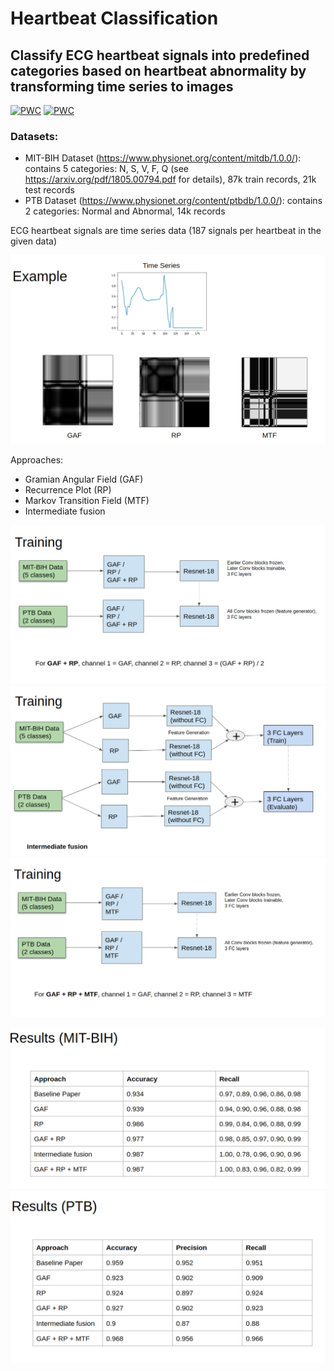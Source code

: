 # Heartbeat Classification
## Classify ECG heartbeat signals into predefined categories based on heartbeat abnormality by transforming time series to images

[![PWC](https://img.shields.io/endpoint.svg?url=https://paperswithcode.com/badge/ecg-heartbeat-classification-a-deep/myocardial-infarction-detection-on-ptb)](https://paperswithcode.com/sota/myocardial-infarction-detection-on-ptb?p=ecg-heartbeat-classification-a-deep)
[![PWC](https://img.shields.io/endpoint.svg?url=https://paperswithcode.com/badge/ecg-heartbeat-classification-a-deep/arrhythmia-detection-on-mit-bih-ar)](https://paperswithcode.com/sota/arrhythmia-detection-on-mit-bih-ar?p=ecg-heartbeat-classification-a-deep)

### Datasets:
- MIT-BIH Dataset (https://www.physionet.org/content/mitdb/1.0.0/): contains 5 categories: N, S, V, F, Q (see https://arxiv.org/pdf/1805.00794.pdf for details), 87k train records, 21k test records
- PTB Dataset (https://www.physionet.org/content/ptbdb/1.0.0/): contains 2 categories: Normal and Abnormal, 14k records

ECG heartbeat signals are time series data (187 signals per heartbeat in the given data)

![alt text](https://github.com/atabas/Heartbeat-Classification/blob/master/Screenshots/example_images.png "GAF, RP, MTF")

Approaches:
- Gramian Angular Field (GAF)
- Recurrence Plot (RP)
- Markov Transition Field (MTF)
- Intermediate fusion


![alt text](https://github.com/atabas/Heartbeat-Classification/blob/master/Screenshots/GAF+RP.png "GAF+RP")
![alt text](https://github.com/atabas/Heartbeat-Classification/blob/master/Screenshots/Fusion.png "Intermediate Fusion")
![alt text](https://github.com/atabas/Heartbeat-Classification/blob/master/Screenshots/GAF+RP+MTF.png "GAF+RP+MTF")


![alt text](https://github.com/atabas/Heartbeat-Classification/blob/master/Screenshots/results_mit_bih.png "Results for MIT BIH")
![alt text](https://github.com/atabas/Heartbeat-Classification/blob/master/Screenshots/results_ptb.png "Results for PTB")


